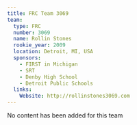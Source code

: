 ```yaml
---
title: FRC Team 3069
team:
  type: FRC
  number: 3069
  name: Rollin Stones
  rookie_year: 2009
  location: Detroit, MI, USA
  sponsors:
    - FIRST in Michigan
    - SRT
    - Denby High School
    - Detroit Public Schools
  links:
    Website: http://rollinstones3069.com
---
```

No content has been added for this team